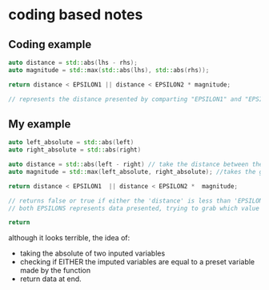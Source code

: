 # coding based notes

## Coding example
```cpp
auto distance = std::abs(lhs - rhs);
auto magnitude = std::max(std::abs(lhs), std::abs(rhs));

return distance < EPSILON1 || distance < EPSILON2 * magnitude;

// represents the distance presented by comparting "EPSILON1" and "EPSILON2"
```

## My example
```cpp
auto left_absolute = std::abs(left)
auto right_absolute = std::abs(right)

auto distance = std::abs(left - right) // take the distance between the left and right.
auto magnitude = std::max(left_absolute, right_absolute); //takes the greater value between both of the variables presented

return distance < EPSILON1  || distance < EPSILON2 *  magnitude;

// returns false or true if either the 'distance' is less than 'EPSILON1' or if the 'distance' is less than the 'EPSILON2' times the magnitude;
// both EPSILONS represents data presented, trying to grab which value is greater than the other.

return
```

although it looks terrible, the idea of:
* taking the absolute of two inputed variables
* checking if  EITHER the imputed variables are equal to a preset variable made by the function
* return data at end.

